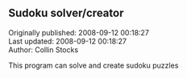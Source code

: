 ## Sudoku solver/creator  
Originally published: 2008-09-12 00:18:27  
Last updated: 2008-09-12 00:18:27  
Author: Collin Stocks  
  
This program can solve and create sudoku puzzles